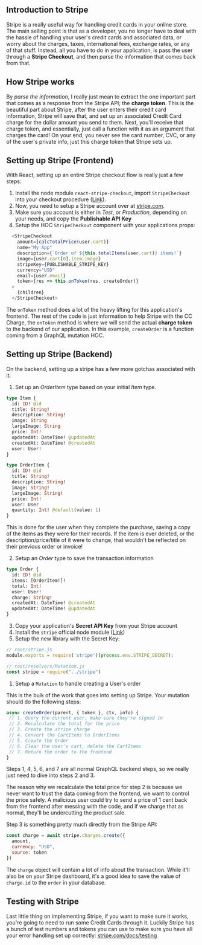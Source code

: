 ## Introduction to Stripe

Stripe is a really useful way for handling credit cards in your online store. The main selling point is that as a developer, you no longer have to deal with the hassle of handling your user's credit cards and associated data, or worry about the charges, taxes, international fees, exchange rates, or any of that stuff. Instead, all you have to do in your application, is pass the user through a **Stripe Checkout**, and then parse the information that comes back from that.

## How Stripe works

By _parse the information_, I really just mean to extract the one important part that comes as a response from the Stripe API; the **charge token**. This is the beautiful part about Stripe, after the user enters their credit card information, Stripe will save that, and set up an associated Credit Card charge for the dollar amount you send to them. Next, you'll receive that charge token, and essentially, just call a function with it as an argument that charges the card! On your end, you never see the card number, CVC, or any of the user's private info, just this charge token that Stripe sets up.

## Setting up Stripe (Frontend)

With React, setting up an entire Stripe checkout flow is really just a few steps:
1. Install the node module `react-stripe-checkout`, import `StripeCheckout` into your checkout procedure ([Link](https://github.com/azmenak/react-stripe-checkout)). 
2. Now, you need to setup a Stripe account over at [stripe.com](https://www.stripe.com).
3. Make sure you account is either in _Test_, or _Production_, depending on your needs, and copy the **Publishable API Key**
4. Setup the HOC `StripeCheckout` component with your applications props:
   
```js
  <StripeCheckout
    amount={calcTotalPrice(user.cart)}
    name="My App"
    description={`Order of ${this.totalItems(user.cart)} items!`}
    image={user.cart[0].item.image}
    stripeKey={PUBLISHABLE_STRIPE_KEY}
    currency="USD"
    email={user.email}
    token={res => this.onToken(res, createOrder)}
  >
    {children}
  </StripeCheckout>
```
The `onToken` method does a lot of the heavy lifting for this application's frontend. The rest of the code is just information to help Stripe with the CC Charge, the `onToken` method is where we will send the actual **charge token** to the backend of our application. In this example, `createOrder` is a function coming from a GraphQL mutation HOC.

## Setting up Stripe (Backend)

On the backend, setting up a stripe has a few more gotchas associated with it:

1. Set up an _OrderItem_ type based on your initial _Item_ type.
```graphql
type Item {
  id: ID! @id
  title: String!
  description: String!
  image: String
  largeImage: String
  price: Int!
  updatedAt: DateTime! @updatedAt
  createdAt: DateTime! @createdAt
  user: User!
}

type OrderItem {
  id: ID! @id
  title: String!
  description: String!
  image: String!
  largeImage: String!
  price: Int!
  user: User
  quantity: Int! @default(value: 1)
}
```
This is done for the user when they complete the purchase, saving a copy of the items as they were for their records. If the item is ever deleted, or the description/price/title of it were to change, that wouldn't be reflected on their previous order or invoice!

2. Setup an _Order_ type to save the transaction information

```graphql
type Order {
  id: ID! @id
  items: [OrderItem!]!
  total: Int!
  user: User!
  charge: String!
  createdAt: DateTime! @createdAt
  updatedAt: DateTime! @updatedAt
}
```
3. Copy your application's **Secret API Key** from your Stripe account
4. Install the `stripe` official node module ([Link](https://github.com/stripe/stripe-node))
5. Setup the new library with the Secret Key:
   
```js
// root/stripe.js
module.exports = require('stripe')(process.env.STRIPE_SECRET);

// root/resolvers/Mutation.js
const stripe = require("../stripe")
```

1. Setup a `Mutation` to handle creating a User's order

This is the bulk of the work that goes into setting up Stripe. Your mutation should do the following steps:

```js
async createOrder(parent, { token }, ctx, info) {
 // 1. Query the current user, make sure they're signed in
 // 2. Recalculate the total for the price
 // 3. Create the stripe charge
 // 4. Convert the CartItems to OrderItems
 // 5. Create the Order
 // 6. Clear the user's cart, delete the CartItems
 // 7. Return the order to the frontend
}
```
Steps 1, 4, 5, 6, and 7 are all normal GraphQL backend steps, so we really just need to dive into steps 2 and 3.

The reason why we recalculate the total price for step 2 is because we never want to trust the data coming from the frontend, we want to control the price safely. A malicious user could try to send a price of 1 cent back from the frontend after messing with the code, and if we charge that as normal, they'll be undercutting the product sale.

Step 3 is something pretty much directly from the Stripe API:

```js
const charge = await stripe.charges.create({
  amount,
  currency: "USD",
  source: token
})
```
The `charge` object will contain a lot of info about the transaction. While it'll also be on your Stripe dashboard, it's a good idea to save the value of `charge.id` to the `order` in your database. 

## Testing with Stripe

Last little thing on implementing Stripe, if you want to make sure it works, you're going to need to run some Credit Cards through it. Luckily Stripe has a bunch of test numbers and tokens you can use to make sure you have all your error handling set up correctly: [stripe.com/docs/testing](https://stripe.com/docs/testing)